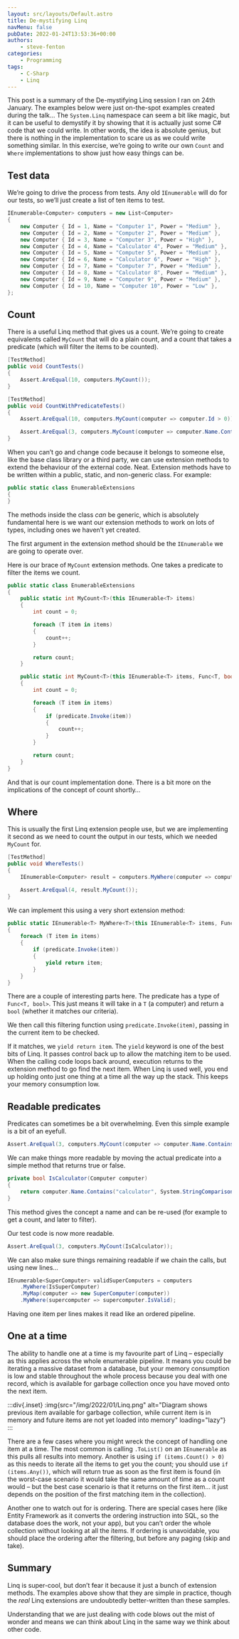 ```yaml
---
layout: src/layouts/Default.astro
title: De-mystifying Linq
navMenu: false
pubDate: 2022-01-24T13:53:36+00:00
authors:
    - steve-fenton
categories:
    - Programming
tags:
    - C-Sharp
    - Linq
---
```


This post is a summary of the De-mystifying Linq session I ran on 24th January. The examples below were just on-the-spot examples created during the talk… The `System.Linq` namespace can seem a bit like magic, but it can be useful to demystify it by showing that it is actually just some C# code that we could write. In other words, the idea is absolute genius, but there is nothing in the implementation to scare us as we could write something similar. In this exercise, we’re going to write our own `Count` and `Where` implementations to show just how easy things can be.

## Test data

We’re going to drive the process from tests. Any old `IEnumerable` will do for our tests, so we’ll just create a list of ten items to test.

```csharp
IEnumerable<Computer> computers = new List<Computer>
{
    new Computer { Id = 1, Name = "Computer 1", Power = "Medium" },
    new Computer { Id = 2, Name = "Computer 2", Power = "Medium" },
    new Computer { Id = 3, Name = "Computer 3", Power = "High" },
    new Computer { Id = 4, Name = "Calculator 4", Power = "Medium" },
    new Computer { Id = 5, Name = "Computer 5", Power = "Medium" },
    new Computer { Id = 6, Name = "Calculator 6", Power = "High" },
    new Computer { Id = 7, Name = "Computer 7", Power = "Medium" },
    new Computer { Id = 8, Name = "Calculator 8", Power = "Medium" },
    new Computer { Id = 9, Name = "Computer 9", Power = "Medium" },
    new Computer { Id = 10, Name = "Computer 10", Power = "Low" },
};
```

## Count

There is a useful Linq method that gives us a count. We’re going to create equivalents called `MyCount` that will do a plain count, and a count that takes a predicate (which will filter the items to be counted).

```csharp
[TestMethod]
public void CountTests()
{
    Assert.AreEqual(10, computers.MyCount());
}

[TestMethod]
public void CountWithPredicateTests()
{
    Assert.AreEqual(10, computers.MyCount(computer => computer.Id > 0));

    Assert.AreEqual(3, computers.MyCount(computer => computer.Name.Contains("calculator", System.StringComparison.InvariantCultureIgnoreCase)));
}
```

When you can’t go and change code because it belongs to someone else, like the base class library or a third party, we can use extension methods to extend the behaviour of the external code. Neat. Extension methods have to be written within a public, static, and non-generic class. For example:

```csharp
public static class EnumerableExtensions
{
}
```

The methods inside the class *can* be generic, which is absolutely fundamental here is we want our extension methods to work on lots of types, including ones we haven’t yet created.

The first argument in the extension method should be the `IEnumerable` we are going to operate over.

Here is our brace of `MyCount` extension methods. One takes a predicate to filter the items we count.

```csharp
public static class EnumerableExtensions
{
    public static int MyCount<T>(this IEnumerable<T> items)
    {
        int count = 0;

        foreach (T item in items)
        {
            count++;
        }

        return count;
    }

    public static int MyCount<T>(this IEnumerable<T> items, Func<T, bool> predicate)
    {
        int count = 0;

        foreach (T item in items)
        {
            if (predicate.Invoke(item))
            {
                count++;
            }
        }

        return count;
    }
}
```

And that is our count implementation done. There is a bit more on the implications of the concept of count shortly…

## Where

This is usually the first Linq extension people use, but we are implementing it second as we need to count the output in our tests, which we needed `MyCount` for.

```csharp
[TestMethod]
public void WhereTests()
{
    IEnumerable<Computer> result = computers.MyWhere(computer => computer.Id > 6);

    Assert.AreEqual(4, result.MyCount());
}
```

We can implement this using a very short extension method:

```csharp
public static IEnumerable<T> MyWhere<T>(this IEnumerable<T> items, Func<T, bool> predicate)
{
    foreach (T item in items)
    {
        if (predicate.Invoke(item))
        {
            yield return item;
        }
    }
}
```

There are a couple of interesting parts here. The predicate has a type of `Func<T, bool>`. This just means it will take in a `T` (a computer) and return a `bool` (whether it matches our criteria).

We then call this filtering function using `predicate.Invoke(item)`, passing in the current item to be checked.

If it matches, we `yield return item`. The `yield` keyword is one of the best bits of Linq. It passes control back up to allow the matching item to be used. When the calling code loops back around, execution returns to the extension method to go find the next item. When Linq is used well, you end up holding onto just one thing at a time all the way up the stack. This keeps your memory consumption low.

## Readable predicates

Predicates can sometimes be a bit overwhelming. Even this simple example is a bit of an eyefull.

```csharp
Assert.AreEqual(3, computers.MyCount(computer => computer.Name.Contains("calculator", System.StringComparison.InvariantCultureIgnoreCase)));
```

We can make things more readable by moving the actual predicate into a simple method that returns true or false.

```csharp
private bool IsCalculator(Computer computer)
{
    return computer.Name.Contains("calculator", System.StringComparison.InvariantCultureIgnoreCase);
}
```

This method gives the concept a name and can be re-used (for example to get a count, and later to filter).

Our test code is now more readable.

```csharp
Assert.AreEqual(3, computers.MyCount(IsCalculator));
```

We can also make sure things remaining readable if we chain the calls, but using new lines…

```csharp
IEnumerable<SuperComputer> validSuperComputers = computers
    .MyWhere(IsSuperComputer)
    .MyMap(computer => new SuperComputer(computer))
    .MyWhere(supercomputer => supercomputer.IsValid);
```

Having one item per lines makes it read like an ordered pipeline.

## One at a time

The ability to handle one at a time is my favourite part of Linq – especially as this applies across the whole enumerable pipeline. It means you could be iterating a massive dataset from a database, but your memory consumption is low and stable throughout the whole process because you deal with one record, which is available for garbage collection once you have moved onto the next item.

:::div{.inset}
:img{src="/img/2022/01/Linq.png" alt="Diagram shows previous item available for garbage collection, while current item is in memory and future items are not yet loaded into memory" loading="lazy"}
:::

There are a few cases where you might wreck the concept of handling one item at a time. The most common is calling `.ToList()` on an `IEnumerable` as this pulls all results into memory. Another is using `if (items.Count() > 0)` as this needs to iterate all the items to get you the count; you should use `if (items.Any())`, which will return true as soon as the first item is found (in the worst-case scenario it would take the same amount of time as a count would – but the best case scenario is that it returns on the first item… it just depends on the position of the first matching item in the collection).

Another one to watch out for is ordering. There are special cases here (like Entity Framework as it converts the ordering instruction into SQL, so the database does the work, not your app), but you can’t order the whole collection without looking at all the items. If ordering is unavoidable, you should place the ordering after the filtering, but before any paging (skip and take).

## Summary

Linq is super-cool, but don’t fear it because it just a bunch of extension methods. The examples above show that they are simple in practice, though the *real* Linq extensions are undoubtedly better-written than these samples.

Understanding that we are just dealing with code blows out the mist of wonder and means we can think about Linq in the same way we think about other code.